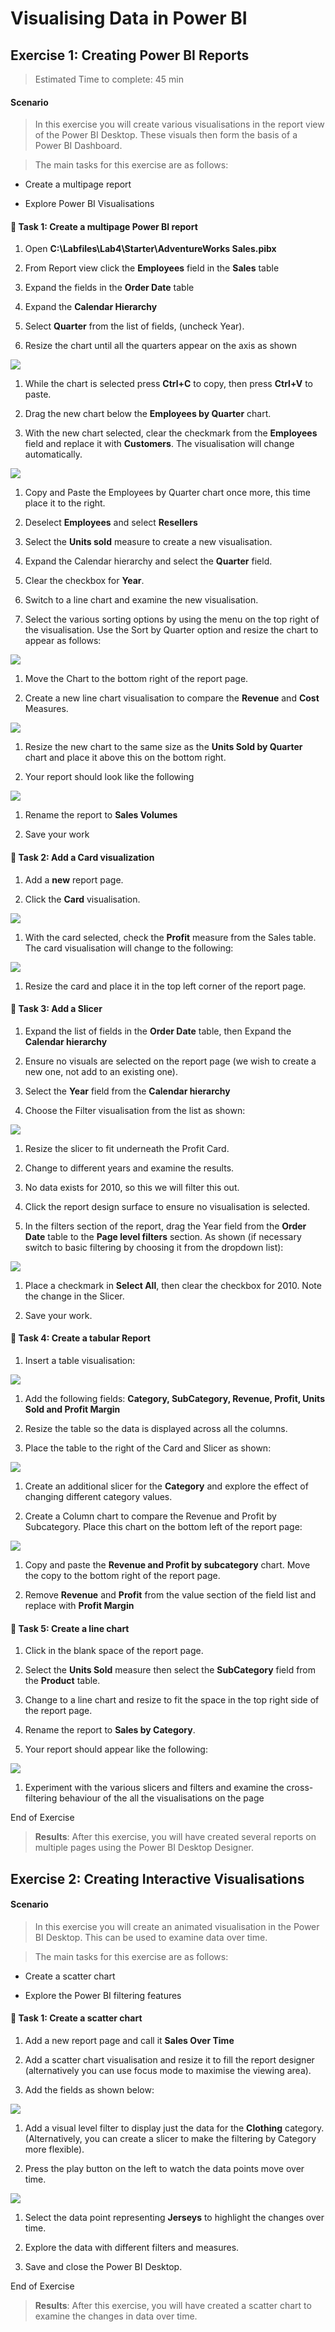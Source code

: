Visualising Data in Power BI
============================

Exercise 1: Creating Power BI Reports 
--------------------------------------

>   Estimated Time to complete: 45 min

#### Scenario 

>   In this exercise you will create various visualisations in the report view
>   of the Power BI Desktop. These visuals then form the basis of a Power BI
>   Dashboard.

>   The main tasks for this exercise are as follows:

-   Create a multipage report

-   Explore Power BI Visualisations

####  Task 1: Create a multipage Power BI report 

1.  Open **C:\\Labfiles\\Lab4\\Starter\\AdventureWorks Sales.pibx**

2.  From Report view click the **Employees** field in the **Sales** table

3.  Expand the fields in the **Order Date** table

4.  Expand the **Calendar Hierarchy**

5.  Select **Quarter** from the list of fields, (uncheck Year).

6.  Resize the chart until all the quarters appear on the axis as shown

![](media/da4e812cb3e5686a16b2b2a0eb61346d.png)

1.  While the chart is selected press **Ctrl+C** to copy, then press **Ctrl+V**
    to paste.

2.  Drag the new chart below the **Employees by Quarter** chart.

3.  With the new chart selected, clear the checkmark from the **Employees**
    field and replace it with **Customers**. The visualisation will change
    automatically.

![](media/6c016055e8e78ef7098f7f93f1cc929a.png)

1.  Copy and Paste the Employees by Quarter chart once more, this time place it
    to the right.

2.  Deselect **Employees** and select **Resellers**

3.  Select the **Units sold** measure to create a new visualisation.

4.  Expand the Calendar hierarchy and select the **Quarter** field.

5.  Clear the checkbox for **Year**.

6.  Switch to a line chart and examine the new visualisation.

7.  Select the various sorting options by using the menu on the top right of the
    visualisation. Use the Sort by Quarter option and resize the chart to appear
    as follows:

![](media/fdc2077303f08bd4d1e692b898f480c3.png)

1.  Move the Chart to the bottom right of the report page.

2.  Create a new line chart visualisation to compare the **Revenue** and
    **Cost** Measures.

![](media/222c2298e64df56dba21cdfe9a1f76a6.png)

1.  Resize the new chart to the same size as the **Units Sold by Quarter** chart
    and place it above this on the bottom right.

2.  Your report should look like the following

![](media/204da417301d2f24352324ee408a1a74.png)

1.  Rename the report to **Sales Volumes**

2.  Save your work

####  Task 2: Add a Card visualization 

1.  Add a **new** report page.

2.  Click the **Card** visualisation.

![](media/3fcbde63ccdeef49ab5219628bdb46c5.png)

1.  With the card selected, check the **Profit** measure from the Sales table.
    The card visualisation will change to the following:

![](media/5cace4b661a80c6b2b5cb6b3d0bf9d33.png)

1.  Resize the card and place it in the top left corner of the report page.

####  Task 3: Add a Slicer 

1.  Expand the list of fields in the **Order Date** table, then Expand the
    **Calendar hierarchy**

2.  Ensure no visuals are selected on the report page (we wish to create a new
    one, not add to an existing one).

3.  Select the **Year** field from the **Calendar hierarchy**

4.  Choose the Filter visualisation from the list as shown:

![](media/8f531da61ab1a80791f194eac5538a4d.png)

1.  Resize the slicer to fit underneath the Profit Card.

2.  Change to different years and examine the results.

3.  No data exists for 2010, so this we will filter this out.

4.  Click the report design surface to ensure no visualisation is selected.

5.  In the filters section of the report, drag the Year field from the **Order
    Date** table to the **Page level filters** section. As shown (if necessary
    switch to basic filtering by choosing it from the dropdown list):

![](media/bd0074f96b470aa719d196a4b6acb003.png)

1.  Place a checkmark in **Select All**, then clear the checkbox for 2010. Note
    the change in the Slicer.

2.  Save your work.

####  Task 4: Create a tabular Report 

1.  Insert a table visualisation:

![](media/37f86da382c0028057f534914d1086d8.png)

1.  Add the following fields: **Category, SubCategory, Revenue, Profit, Units
    Sold and Profit Margin**

2.  Resize the table so the data is displayed across all the columns.

3.  Place the table to the right of the Card and Slicer as shown:

![](media/66483c6f16a79ae2a6b34b8078a8b6c3.png)

1.  Create an additional slicer for the **Category** and explore the effect of
    changing different category values.

2.  Create a Column chart to compare the Revenue and Profit by Subcategory.
    Place this chart on the bottom left of the report page:

![](media/3d328acc6803a3815c190db012966919.png)

1.  Copy and paste the **Revenue and Profit by subcategory** chart. Move the
    copy to the bottom right of the report page.

2.  Remove **Revenue** and **Profit** from the value section of the field list
    and replace with **Profit Margin**

####  Task 5: Create a line chart 

1.  Click in the blank space of the report page.

2.  Select the **Units Sold** measure then select the **SubCategory** field from
    the **Product** table.

3.  Change to a line chart and resize to fit the space in the top right side of
    the report page.

4.  Rename the report to **Sales by Category**.

5.  Your report should appear like the following:

![](media/094db435092953b4d1a4c4c5cf5aef35.png)

1.  Experiment with the various slicers and filters and examine the
    cross-filtering behaviour of the all the visualisations on the page

End of Exercise

>   **Results**: After this exercise, you will have created several reports on
>   multiple pages using the Power BI Desktop Designer.

Exercise 2: Creating Interactive Visualisations 
------------------------------------------------

#### Scenario 

>   In this exercise you will create an animated visualisation in the Power BI
>   Desktop. This can be used to examine data over time.

>   The main tasks for this exercise are as follows:

-   Create a scatter chart

-   Explore the Power BI filtering features

####  Task 1: Create a scatter chart 

1.  Add a new report page and call it **Sales Over Time**

2.  Add a scatter chart visualisation and resize it to fill the report designer
    (alternatively you can use focus mode to maximise the viewing area).

3.  Add the fields as shown below:

![](media/547d1e9f15678c39b22b20b5ca972975.png)

1.  Add a visual level filter to display just the data for the **Clothing**
    category. (Alternatively, you can create a slicer to make the filtering by
    Category more flexible).

2.  Press the play button on the left to watch the data points move over time.

![](media/d1f4850cfb7644fc650e743ba0e21291.png)

1.  Select the data point representing **Jerseys** to highlight the changes over
    time.

2.  Explore the data with different filters and measures.

3.  Save and close the Power BI Desktop.

End of Exercise

>   **Results**: After this exercise, you will have created a scatter chart to
>   examine the changes in data over time.
